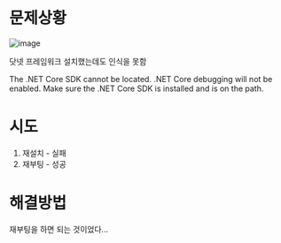 # 문제상황
![image](https://user-images.githubusercontent.com/49031232/156885993-d6446c05-8b82-4673-9ccd-b0b7120c7ef3.png)

닷넷 프레임워크 설치했는데도 인식을 못함 

The .NET Core SDK cannot be located. .NET Core debugging will not be enabled. Make sure the .NET Core SDK is installed and is on the path.

# 시도

1. 재설치 - 실패
2. 재부팅 - 성공

# 해결방법

재부팅을 하면 되는 것이었다...
